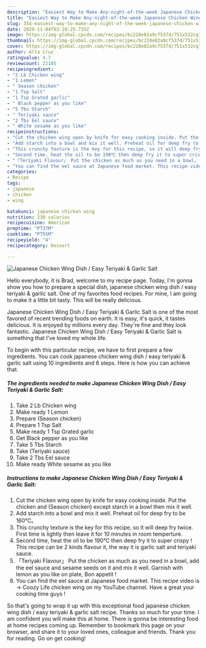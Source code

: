 ```yaml
---
description: "Easiest Way to Make Any-night-of-the-week Japanese Chicken Wing Dish / Easy Teriyaki &amp;amp; Garlic Salt"
title: "Easiest Way to Make Any-night-of-the-week Japanese Chicken Wing Dish / Easy Teriyaki &amp;amp; Garlic Salt"
slug: 354-easiest-way-to-make-any-night-of-the-week-japanese-chicken-wing-dish-easy-teriyaki-and-amp-garlic-salt
date: 2020-11-04T03:10:25.735Z
image: https://img-global.cpcdn.com/recipes/bc228e82a9cf537d/751x532cq70/japanese-chicken-wing-dish-easy-teriyaki-garlic-salt-recipe-main-photo.jpg
thumbnail: https://img-global.cpcdn.com/recipes/bc228e82a9cf537d/751x532cq70/japanese-chicken-wing-dish-easy-teriyaki-garlic-salt-recipe-main-photo.jpg
cover: https://img-global.cpcdn.com/recipes/bc228e82a9cf537d/751x532cq70/japanese-chicken-wing-dish-easy-teriyaki-garlic-salt-recipe-main-photo.jpg
author: Alta Cruz
ratingvalue: 4.7
reviewcount: 22185
recipeingredient:
- "2 Lb Chicken wing"
- "1 Lemon"
- " Season chicken"
- "1 Tsp Salt"
- "1 Tsp Grated garlic"
- " Black pepper as you like"
- "5 Tbs Starch"
- " Teriyaki sauce"
- "2 Tbs Eel sauce"
- " White sesame as you like"
recipeinstructions:
- "Cut the chicken wing open by knife for easy cooking inside. Put the chicken and (Season chicken) except starch in a bowl then mix it well."
- "Add starch into a bowl and mix it well. Preheat oil for deep fry to be 160℃。"
- "This crunchy texture is the key for this recipe, so it will deep fry twice. First time is lightly then leave it for 10 minutes in room temperture."
- "Second time, heat the oil to be 190℃ then deep fry it to super crispy ! This recipe can be 2 kinds flavour it, the way it is garlic salt and teriyaki sauce."
- "「Teriyaki Flavour」 Put the chicken as much as you need in a bowl, add the eel sauce and sesame seeds on it and mix it well. Garnish with lemon as you like on plate, Bon appetit !"
- "You can find the eel sauce at Japanese food market. This recipe video is → Coozy Life chicken wing on my YouTube channel. Have a great your cooking time guys !"
categories:
- Recipe
tags:
- japanese
- chicken
- wing

katakunci: japanese chicken wing 
nutrition: 230 calories
recipecuisine: American
preptime: "PT37M"
cooktime: "PT55M"
recipeyield: "4"
recipecategory: Dessert

---
```



![Japanese Chicken Wing Dish / Easy Teriyaki &amp; Garlic Salt](https://img-global.cpcdn.com/recipes/bc228e82a9cf537d/751x532cq70/japanese-chicken-wing-dish-easy-teriyaki-garlic-salt-recipe-main-photo.jpg)

Hello everybody, it is Brad, welcome to my recipe page. Today, I'm gonna show you how to prepare a special dish, japanese chicken wing dish / easy teriyaki &amp; garlic salt. One of my favorites food recipes. For mine, I am going to make it a little bit tasty. This will be really delicious.



Japanese Chicken Wing Dish / Easy Teriyaki &amp; Garlic Salt is one of the most favored of recent trending foods on earth. It is easy, it's quick, it tastes delicious. It is enjoyed by millions every day. They're fine and they look fantastic. Japanese Chicken Wing Dish / Easy Teriyaki &amp; Garlic Salt is something that I've loved my whole life.


To begin with this particular recipe, we have to first prepare a few ingredients. You can cook japanese chicken wing dish / easy teriyaki &amp; garlic salt using 10 ingredients and 6 steps. Here is how you can achieve that.

<!--inarticleads1-->

##### The ingredients needed to make Japanese Chicken Wing Dish / Easy Teriyaki &amp; Garlic Salt:

1. Take 2 Lb Chicken wing
1. Make ready 1 Lemon
1. Prepare  (Season chicken)
1. Prepare 1 Tsp Salt
1. Make ready 1 Tsp Grated garlic
1. Get  Black pepper as you like
1. Take 5 Tbs Starch
1. Take  (Teriyaki sauce)
1. Take 2 Tbs Eel sauce
1. Make ready  White sesame as you like




<!--inarticleads2-->

##### Instructions to make Japanese Chicken Wing Dish / Easy Teriyaki &amp; Garlic Salt:

1. Cut the chicken wing open by knife for easy cooking inside. Put the chicken and (Season chicken) except starch in a bowl then mix it well.
1. Add starch into a bowl and mix it well. Preheat oil for deep fry to be 160℃。
1. This crunchy texture is the key for this recipe, so it will deep fry twice. First time is lightly then leave it for 10 minutes in room temperture.
1. Second time, heat the oil to be 190℃ then deep fry it to super crispy ! This recipe can be 2 kinds flavour it, the way it is garlic salt and teriyaki sauce.
1. 「Teriyaki Flavour」 Put the chicken as much as you need in a bowl, add the eel sauce and sesame seeds on it and mix it well. Garnish with lemon as you like on plate, Bon appetit !
1. You can find the eel sauce at Japanese food market. This recipe video is → Coozy Life chicken wing on my YouTube channel. Have a great your cooking time guys !




So that's going to wrap it up with this exceptional food japanese chicken wing dish / easy teriyaki &amp; garlic salt recipe. Thanks so much for your time. I am confident you will make this at home. There is gonna be interesting food at home recipes coming up. Remember to bookmark this page on your browser, and share it to your loved ones, colleague and friends. Thank you for reading. Go on get cooking!
